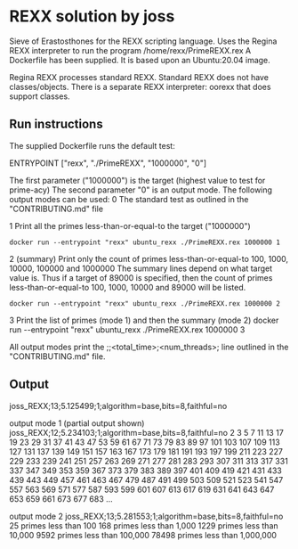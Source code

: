 # REXX solution by joss
Sieve of Erastosthones for the REXX scripting language.
Uses the Regina REXX interpreter to run the program /home/rexx/PrimeREXX.rex
A Dockerfile has been supplied. It is based upon an Ubuntu:20.04 image.

Regina REXX processes standard REXX. Standard REXX does not have classes/objects.
There is a separate REXX interpreter: oorexx that does support classes.

## Run instructions
The supplied Dockerfile runs the default test:

ENTRYPOINT ["rexx", "./PrimeREXX", "1000000", "0"]

The first parameter ("1000000") is the target (highest value to test for prime-acy)
The second parameter "0" is an output mode. The following output modes can be used:
0   The standard test as outlined in the "CONTRIBUTING.md" file

1   Print all the primes less-than-or-equal-to the target ("1000000")
    
    docker run --entrypoint "rexx" ubuntu_rexx ./PrimeREXX.rex 1000000 1

2   (summary) Print only the count of primes less-than-or-equal-to 100, 1000, 10000, 100000 and 1000000
    The summary lines depend on what target value is. Thus if a target of 89000 is specified, then
    the count of primes less-than-or-equal-to 100, 1000, 10000 and 89000 will be listed.
    
    docker run --entrypoint "rexx" ubuntu_rexx ./PrimeREXX.rex 1000000 2

3   Print the list of primes (mode 1) and then the summary (mode 2) 
    docker run --entrypoint "rexx" ubuntu_rexx ./PrimeREXX.rex 1000000 3

All output modes print the <label>;<iterations>;<total_time>;<num_threads>;<tags> line outlined in
the "CONTRIBUTING.md" file.


## Output
joss_REXX;13;5.125499;1;algorithm=base,bits=8,faithful=no

output mode 1 (partial output shown)
joss_REXX;12;5.234103;1;algorithm=base,bits=8,faithful=no
       2       3       5       7      11      13      17      19      23      29      31      37      41      43      47      53      59      61      67      71
      73      79      83      89      97     101     103     107     109     113     127     131     137     139     149     151     157     163     167     173
     179     181     191     193     197     199     211     223     227     229     233     239     241     251     257     263     269     271     277     281
     283     293     307     311     313     317     331     337     347     349     353     359     367     373     379     383     389     397     401     409
     419     421     431     433     439     443     449     457     461     463     467     479     487     491     499     503     509     521     523     541
     547     557     563     569     571     577     587     593     599     601     607     613     617     619     631     641     643     647     653     659
     661     673     677     683     ...

output mode 2
joss_REXX;13;5.281553;1;algorithm=base,bits=8,faithful=no
25 primes less than 100
168 primes less than 1,000
1229 primes less than 10,000
9592 primes less than 100,000
78498 primes less than 1,000,000